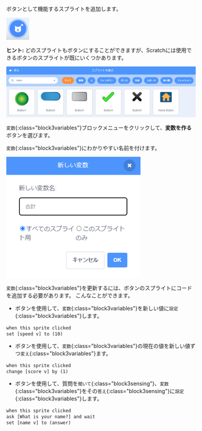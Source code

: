 ボタンとして機能するスプライトを追加します。

![](images/add-sprite.png)

**ヒント:** どのスプライトもボタンにすることができますが、Scratchには使用できるボタンのスプライトが既にいくつかあります。

![](images/button-sprites.png)

`変数`{:class="block3variables"}ブロックメニューをクリックして、**変数を作る**ボタンを選びます。

`変数`{:class="block3variables"}にわかりやすい名前を付けます。

![](images/name-variable.png)

`変数`{:class="block3variables"}を更新するには、ボタンのスプライトにコードを追加する必要があります。 こんなことができます。

+ ボタンを使用して、`変数`{:class="block3variables"}を新しい値に`設定`{:class="block3variables"}します。

```blocks3
when this sprite clicked
set [speed v] to (10)
```

+ ボタンを使用して、`変数`{:class="block3variables"}の現在の値を新しい値ずつ`変え`{:class="block3variables"}ます。

```blocks3
when this sprite clicked
change [score v] by (1)
```

+ ボタンを使用して、質問を`聞いて`{:class="block3sensing"}、`変数`{:class="block3variables"}をその`答え`{:class="block3sensing"}に`設定`{:class="block3variables"}します。

```blocks3
when this sprite clicked
ask [What is your name?] and wait 
set [name v] to (answer)
```
